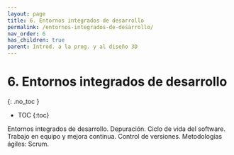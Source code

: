 ```yaml
---
layout: page
title: 6. Entornos integrados de desarrollo
permalink: /entornos-integrados-de-desarrollo/
nav_order: 6
has_children: true
parent: Introd. a la prog. y al diseño 3D
---
```


# 6. Entornos integrados de desarrollo
{: .no_toc }

- TOC
{:toc}

Entornos integrados de desarrollo. Depuración. Ciclo de vida del software. Trabajo en equipo y mejora continua. Control de versiones. Metodologías ágiles: Scrum.

